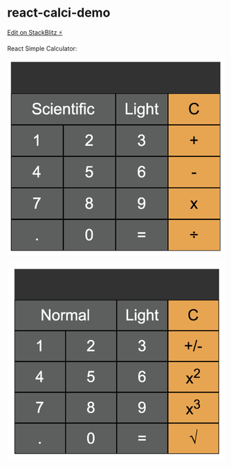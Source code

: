 # react-calci-demo

[Edit on StackBlitz ⚡️](https://stackblitz.com/edit/react-calci-demo)

React Simple Calculator: 

![alt react-calculator-simple](dark_normal.png)


![alt react-calculator-simple](dark_scientific.png)
